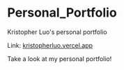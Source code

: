 # Personal_Portfolio
Kristopher Luo's personal portfolio

Link: [kristopherluo.vercel.app](kristopherluo.vercel.app)

Take a look at my personal portfolio!
